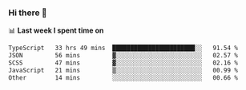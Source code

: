 ### Hi there 👋

<!--
**DBvc/DBvc** is a ✨ _special_ ✨ repository because its `README.md` (this file) appears on your GitHub profile.

Here are some ideas to get you started:

- 🔭 I’m currently working on ...
- 🌱 I’m currently learning ...
- 👯 I’m looking to collaborate on ...
- 🤔 I’m looking for help with ...
- 💬 Ask me about ...
- 📫 How to reach me: ...
- 😄 Pronouns: ...
- ⚡ Fun fact: ...
-->

📊 **Last week I spent time on**
<!--START_SECTION:waka-->

```txt
TypeScript   33 hrs 49 mins  ███████████████████████░░   91.54 %
JSON         56 mins         ▓░░░░░░░░░░░░░░░░░░░░░░░░   02.57 %
SCSS         47 mins         ▓░░░░░░░░░░░░░░░░░░░░░░░░   02.16 %
JavaScript   21 mins         ▒░░░░░░░░░░░░░░░░░░░░░░░░   00.99 %
Other        14 mins         ░░░░░░░░░░░░░░░░░░░░░░░░░   00.66 %
```

<!--END_SECTION:waka-->
